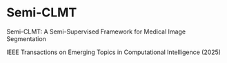 # Semi-CLMT
Semi-CLMT: A Semi-Supervised Framework for Medical Image Segmentation

IEEE Transactions on Emerging Topics in Computational Intelligence (2025)
